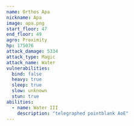 ```yaml
---
name: Orthos Apa
nickname: Apa
image: apa.png
start_floor: 47
end_floor: 49
agro: Proximity
hp: 175076
attack_damage: 5334
attack_type: Magic
attack_name: Water
vulnerabilities:
  bind: false
  heavy: true
  sleep: true
  slow: unknown
  stun: true
abilities:
  - name: Water III
    description: "telegraphed pointblank AoE"
---
```

